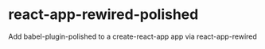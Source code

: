 # react-app-rewired-polished
Add babel-plugin-polished to a create-react-app app via react-app-rewired

